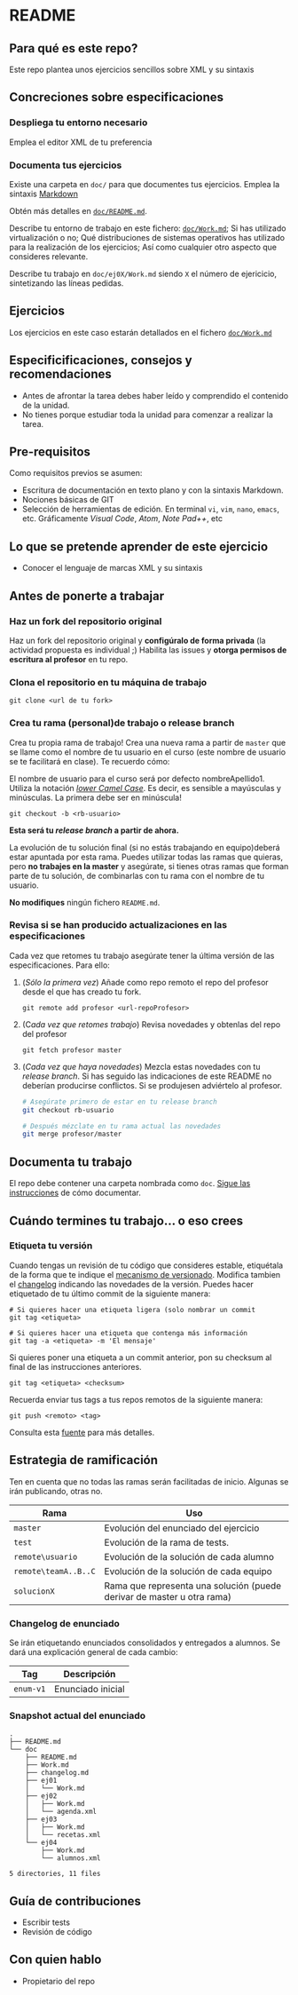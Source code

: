 # README

## Para qué es este repo?

Este repo plantea unos ejercicios sencillos sobre XML y su sintaxis

## Concreciones sobre especificaciones

### Despliega tu entorno necesario

Emplea el editor XML de tu preferencia

### Documenta tus ejercicios

Existe una carpeta en `doc/` para que documentes tus ejercicios. Emplea la sintaxis [Markdown](https://es.wikipedia.org/wiki/Markdown)

Obtén más detalles en [`doc/README.md`](doc/README.md).

Describe tu entorno de trabajo en este fichero: [`doc/Work.md`](doc/Work.md); Si has utilizado virtualización o no; Qué distribuciones de sistemas operativos has utilizado para la realización de los ejercicios; Así como cualquier otro aspecto que consideres relevante.

Describe tu trabajo en `doc/ej0X/Work.md` siendo `X` el número de ejericicio, sintetizando las líneas pedidas.

## Ejercicios

Los ejercicios en este caso estarán detallados en el fichero [`doc/Work.md`](doc/Work.md)

## Especificificaciones, consejos y recomendaciones

- Antes de afrontar la tarea debes haber leído y comprendido el contenido de la unidad.
- No tienes porque estudiar toda la unidad para comenzar a realizar la tarea.

## Pre-requisitos

Como requisitos previos se asumen:

- Escritura de documentación en texto plano y con la sintaxis Markdown.
- Nociones básicas de GIT
- Selección de herramientas de edición. En terminal `vi`, `vim`, `nano`, `emacs`, etc. Gráficamente *Visual Code*, *Atom*, *Note Pad++*, etc

## Lo que se pretende aprender de este ejercicio

- Conocer el lenguaje de marcas XML y su sintaxis

## Antes de ponerte a trabajar

### Haz un fork del repositorio original

Haz un fork del repositorio original y **configúralo de forma privada** (la actividad propuesta es individual ;)
Habilita las issues y **otorga permisos de escritura al profesor** en tu repo.

### Clona el repositorio en tu máquina de trabajo

```shell
git clone <url de tu fork>
```

### Crea tu rama (personal)de trabajo o release branch

Crea tu propia rama de trabajo! Crea una nueva rama a partir de `master` que se llame como el nombre de tu usuario en el curso (este nombre de usuario se te facilitará en clase). Te recuerdo cómo:

El nombre de usuario para el curso será por defecto nombreApellido1. Utiliza la notación [*lower Camel Case*](https://es.wikipedia.org/wiki/Camel_case). Es decir, es sensible a mayúsculas y minúsculas. La primera debe ser en minúscula!

```shell
git checkout -b <rb-usuario>
```

**Esta será tu *release branch* a partir de ahora.**

La evolución de tu solución final (si no estás trabajando en equipo)deberá estar apuntada por esta rama. Puedes utilizar todas las ramas que quieras, pero **no trabajes en la master** y asegúrate, si tienes otras ramas que forman parte de tu solución, de combinarlas con tu rama con el nombre de tu usuario.

**No modifiques** ningún fichero `README.md`.

### Revisa si se han producido actualizaciones en las especificaciones

Cada vez que retomes tu trabajo asegúrate tener la última versión de las especificaciones. Para ello:

1. (*Sólo la primera vez*) Añade como repo remoto el repo del profesor desde el que has creado tu fork.

    `git remote add profesor <url-repoProfesor>`

2. (C*ada vez que retomes trabajo*) Revisa novedades y obtenlas del repo del profesor

    `git fetch profesor master`

3. (*Cada vez que haya novedades*) Mezcla estas novedades con tu *release branch*. Si has seguido las indicaciones de este README no deberían producirse conflictos. Si se produjesen adviértelo al profesor.

    ```bash
    # Asegúrate primero de estar en tu release branch
    git checkout rb-usuario
    
    # Después mézclate en tu rama actual las novedades
    git merge profesor/master
    ```

## Documenta tu trabajo

El repo debe contener una carpeta nombrada como `doc`. [Sigue las instrucciones](doc/README.md) de cómo documentar.

## Cuándo termines tu trabajo... o eso crees

### Etiqueta tu versión

Cuando tengas un revisión de tu código que consideres estable, etiquétala de la forma que te indique el [mecanismo de versionado](doc/README.md). Modifica tambien el [changelog](doc/changelog.md) indicando las novedades de la versión.
Puedes hacer etiquetado de tu último commit de la siguiente manera:

```git
# Si quieres hacer una etiqueta ligera (solo nombrar un commit
git tag <etiqueta>

# Si quieres hacer una etiqueta que contenga más información
git tag -a <etiqueta> -m 'El mensaje'
```

Si quieres poner una etiqueta a un commit anterior, pon su checksum al final de las instrucciones anteriores.

```git
git tag <etiqueta> <checksum>
```

Recuerda enviar tus tags a tus repos remotos de la siguiente manera:

```git
git push <remoto> <tag>
```

Consulta esta [fuente](https://git-scm.com/book/es/v2/Fundamentos-de-Git-Etiquetado) para más detalles.

## Estrategia de ramificación

Ten en cuenta que no todas las ramas serán facilitadas de inicio. Algunas se irán publicando, otras no.

Rama                    | Uso
------------            | -------------
`master`                | Evolución del enunciado del ejercicio
`test`                  | Evolución de la rama de tests.
`remote\usuario`        | Evolución de la solución de cada alumno
`remote\teamA..B..C`    | Evolución de la solución de cada equipo
`solucionX`             | Rama que representa una solución (puede derivar de master u otra rama)

### Changelog de enunciado

Se irán etiquetando enunciados consolidados y entregados a alumnos. Se dará una explicación general de cada cambio:

Tag                | Descripción
------------       | -------------
`enum-v1`          | Enunciado inicial

### Snapshot actual del enunciado

```Shell
.
├── README.md
└── doc
    ├── README.md
    ├── Work.md
    ├── changelog.md
    ├── ej01
    │   └── Work.md
    ├── ej02
    │   ├── Work.md
    │   └── agenda.xml
    ├── ej03
    │   ├── Work.md
    │   └── recetas.xml
    └── ej04
        ├── Work.md
        └── alumnos.xml

5 directories, 11 files
```

## Guía de contribuciones

- Escribir tests
- Revisión de código

## Con quien hablo

- Propietario del repo
